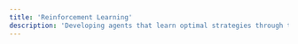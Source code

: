 ```yaml
---
title: 'Reinforcement Learning'
description: 'Developing agents that learn optimal strategies through trial and error.'
---
```

